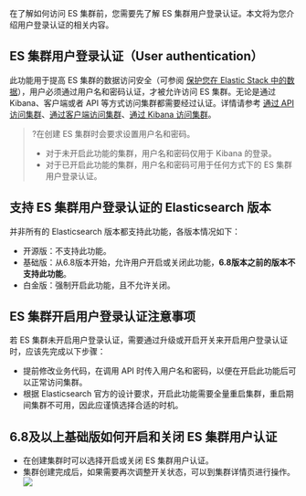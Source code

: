 在了解如何访问 ES 集群前，您需要先了解 ES 集群用户登录认证。本文将为您介绍用户登录认证的相关内容。

## ES 集群用户登录认证（User authentication）
此功能用于提高 ES 集群的数据访问安全（可参阅 [保护您在 Elastic Stack 中的数据](https://www.elastic.co/what-is/elastic-stack-security)），用户必须通过用户名和密码认证，才被允许访问 ES 集群。无论是通过 Kibana、客户端或者 API 等方式访问集群都需要经过认证。详情请参考 [通过 API 访问集群](https://cloud.tencent.com/document/product/845/19540)、[通过客户端访问集群](https://cloud.tencent.com/document/product/845/19538)、[通过 Kibana 访问集群](https://cloud.tencent.com/document/product/845/19541)。

> ?在创建 ES 集群时会要求设置用户名和密码。
> - 对于未开启此功能的集群，用户名和密码仅用于 Kibana 的登录。
> - 对于已开启此功能的集群，用户名和密码可用于任何方式下的 ES 集群用户登录认证。

## 支持 ES 集群用户登录认证的 Elasticsearch 版本
并非所有的 Elasticsearch 版本都支持此功能，各版本情况如下：
- 开源版：不支持此功能。
- 基础版：从6.8版本开始，允许用户开启或关闭此功能，**6.8版本之前的版本不支持此功能**。
- 白金版：强制开启此功能，且不允许关闭。

## ES 集群开启用户登录认证注意事项

若 ES 集群未开启用户登录认证，需要通过升级或开启开关来开启用户登录认证时，应该先完成以下步骤：
- 提前修改业务代码，在调用 API 时传入用户名和密码，以便在开启此功能后可以正常访问集群。
- 根据 Elasticsearch 官方的设计要求，开启此功能需要全量重启集群，重启期间集群不可用，因此应谨慎选择合适的时机。

## 6.8及以上基础版如何开启和关闭 ES 集群用户认证
- 在创建集群时可以选择开启或关闭 ES 集群用户认证。
- 集群创建完成后，如果需要再次调整开关状态，可以到集群详情页进行操作。
![](https://main.qcloudimg.com/raw/b85a7b55378c7069de0a9d739122e6ea.png)

